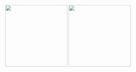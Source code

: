 <div align="center">
  <img height=200 src="https://github-readme-stats.vercel.app/api?username=canonnizq&theme=onedark&rank_icon=percentile" />
  <img height=200 src="https://github-readme-stats.vercel.app/api/top-langs?username=canonnizq&theme=onedark&layout=compact" />
</div>
